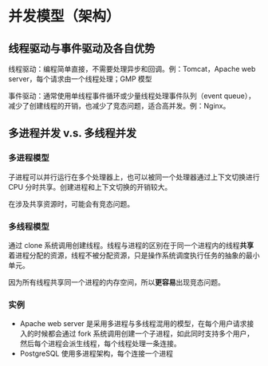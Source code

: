 # 并发模型（架构）

## 线程驱动与事件驱动及各自优势

线程驱动：编程简单直接，不需要处理异步和回调。例：Tomcat，Apache web server，每个请求由一个线程处理；GMP 模型

事件驱动：通常使用单线程事件循环或少量线程处理事件队列（event queue），减少了创建线程的开销，也减少了竞态问题，适合高并发。例：Nginx。

## 多进程并发 v.s. 多线程并发

### 多进程模型

子进程可以并行运行在多个处理器上，也可以被同一个处理器通过上下文切换进行 CPU 分时共享。创建进程和上下文切换的开销较大。

在涉及共享资源时，可能会有竞态问题。

### 多线程模型

通过 clone 系统调用创建线程。线程与进程的区别在于同一个进程内的线程**共享**着进程分配的资源，线程不被分配资源，只是操作系统调度执行任务的抽象的最小单元。

因为所有线程共享同一个进程的内存空间，所以**更容易**出现竞态问题。

### 实例

- Apache web server 是采用多进程与多线程混用的模型，在每个用户请求接入的时候都会通过 fork 系统调用创建一个子进程，如此同时支持多个用户，然后每个进程会派生线程，每个线程处理一条连接。
- PostgreSQL 使用多进程架构，每个连接一个进程
